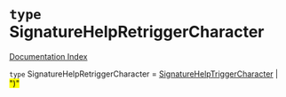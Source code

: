 # `type` SignatureHelpRetriggerCharacter

[Documentation Index](../README.md)

`type` SignatureHelpRetriggerCharacter = [SignatureHelpTriggerCharacter](../type.SignatureHelpTriggerCharacter/README.md) | <mark>")"</mark>